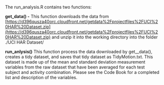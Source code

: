 

The run_analysis.R contains two functions:

**get_data() -** This function downloads the data from [https://d396qusza40orc.cloudfront.net/getdata%2Fprojectfiles%2FUCI%20HAR%20Dataset.zip](https://d396qusza40orc.cloudfront.net/getdata%2Fprojectfiles%2FUCI%20HAR%20Dataset.zip) and unzip it into the working directory into the folder ./UCI HAR Dataset/  

**run_anlysis()** This function process the data downloaded by get__data(), creates a tidy dataset, and saves that tidy dataset as TidyMotion.txt.  This dataset is made up of the mean and standard deviation measurement variables  from the raw dataset that have been averaged for each test subject and activity combination. Please see the Code Book for a completed list and description of the variables. 



   



